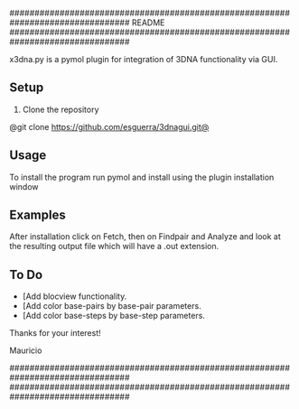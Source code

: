 ################################################################################
                                     README
################################################################################

x3dna.py is a pymol plugin for integration of 3DNA functionality via GUI.

Setup
-----

1. Clone the repository

 @git clone https://github.com/esguerra/3dnagui.git@

Usage
-----

To install the program run pymol and install using the plugin installation
window


Examples
--------

After installation click on Fetch, then on Findpair and Analyze and look at
the resulting output file which will have a .out extension.

To Do
-----

* [Add blocview functionality.
* [Add color base-pairs by base-pair parameters.
* [Add color base-steps by base-step parameters.

Thanks for your interest!

Mauricio

################################################################################
################################################################################

